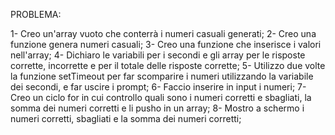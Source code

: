 PROBLEMA: 

1- Creo un'array vuoto che conterrà i numeri casuali generati;
2- Creo una funzione genera numeri casuali;
3- Creo una funzione che inserisce i valori nell'array;
4- Dichiaro le variabili per i secondi e gli array per le risposte corrette, incorrette e per il totale delle risposte corrette;
5- Utilizzo due volte la funzione setTimeout per far scomparire i numeri utilizzando la variabile dei secondi, e far uscire i prompt;
6- Faccio inserire in input i numeri;
7- Creo un ciclo for in cui controllo quali sono i numeri corretti e sbagliati, la somma dei numeri corretti e li pusho in un array;
8- Mostro a schermo i numeri corretti, sbagliati e la somma dei numeri corretti;